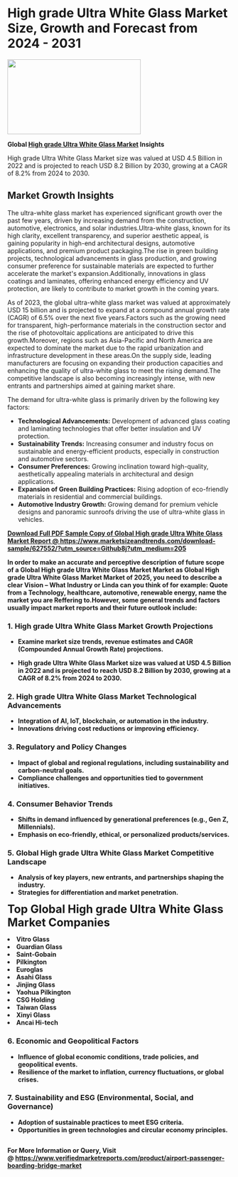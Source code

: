 <H1>High grade Ultra White Glass Market Size, Growth and Forecast from 2024 - 2031</H1><img class="aligncenter size-medium wp-image-584254" src="https://thirdeyenews.in/wp-content/uploads/2024/09/Global-Market-Research-300x168.jpeg" alt="" width="300" height="168" /><p><strong>Global&nbsp;<a href="https://www.marketsizeandtrends.com/download-sample/627552/?utm_source=Github8j?utm_medium=205">High grade Ultra White Glass Market</a> Insights</strong></p><p>High grade Ultra White Glass Market size was valued at USD 4.5 Billion in 2022 and is projected to reach USD 8.2 Billion by 2030, growing at a CAGR of 8.2% from 2024 to 2030.</p><p><h2>Market Growth Insights</h2> <p>The ultra-white glass market has experienced significant growth over the past few years, driven by increasing demand from the construction, automotive, electronics, and solar industries.Ultra-white glass, known for its high clarity, excellent transparency, and superior aesthetic appeal, is gaining popularity in high-end architectural designs, automotive applications, and premium product packaging.The rise in green building projects, technological advancements in glass production, and growing consumer preference for sustainable materials are expected to further accelerate the market's expansion.Additionally, innovations in glass coatings and laminates, offering enhanced energy efficiency and UV protection, are likely to contribute to market growth in the coming years.</p> <p><strong><a href="#"></a></strong></p> <p>As of 2023, the global ultra-white glass market was valued at approximately USD 15 billion and is projected to expand at a compound annual growth rate (CAGR) of 6.5% over the next five years.Factors such as the growing need for transparent, high-performance materials in the construction sector and the rise of photovoltaic applications are anticipated to drive this growth.Moreover, regions such as Asia-Pacific and North America are expected to dominate the market due to the rapid urbanization and infrastructure development in these areas.On the supply side, leading manufacturers are focusing on expanding their production capacities and enhancing the quality of ultra-white glass to meet the rising demand.The competitive landscape is also becoming increasingly intense, with new entrants and partnerships aimed at gaining market share.</p> <p>The demand for ultra-white glass is primarily driven by the following key factors: <ul> <li><strong>Technological Advancements:</strong> Development of advanced glass coating and laminating technologies that offer better insulation and UV protection.</li> <li><strong>Sustainability Trends:</strong> Increasing consumer and industry focus on sustainable and energy-efficient products, especially in construction and automotive sectors.</li> <li><strong>Consumer Preferences:</strong> Growing inclination toward high-quality, aesthetically appealing materials in architectural and design applications.</li> <li><strong>Expansion of Green Building Practices:</strong> Rising adoption of eco-friendly materials in residential and commercial buildings.</li> <li><strong>Automotive Industry Growth:</strong> Growing demand for premium vehicle designs and panoramic sunroofs driving the use of ultra-white glass in vehicles.</li> </ul> </p> <p><strong><a href="#"></p><p><span class=""><strong>Download Full PDF Sample Copy of Global High grade Ultra White Glass Market Report</strong> @ <a href="https://www.marketsizeandtrends.com/download-sample/627552/?utm_source=Github8j?utm_medium=205" target="_blank">https://www.marketsizeandtrends.com/download-sample/627552/?utm_source=Github8j?utm_medium=205</a></span></p><p>In order to make an accurate and perceptive description of future scope of a Global&nbsp;High grade Ultra White Glass Market Market as Global&nbsp;High grade Ultra White Glass Market Market of 2025, you need to describe a clear Vision &ndash; What Industry or Linda can you think of for example: Quote from a Technology, healthcare, automotive, renewable energy, name the market you are Reffering to.However, some general trends and factors usually impact market reports and their future outlook include:</p><h3>1.&nbsp;<strong>High grade Ultra White Glass Market Growth Projections</strong></h3><ul><li>Examine market size trends, revenue estimates and CAGR (Compounded Annual Growth Rate) projections.</li><li><p>High grade Ultra White Glass Market size was valued at USD 4.5 Billion in 2022 and is projected to reach USD 8.2 Billion by 2030, growing at a CAGR of 8.2% from 2024 to 2030.</p></li></ul><h3>2.&nbsp;<strong>High grade Ultra White Glass Market Technological Advancements</strong></h3><ul><li>Integration of AI, IoT, blockchain, or automation in the industry.</li><li>Innovations driving cost reductions or improving efficiency.</li></ul><h3>3.&nbsp;<strong>Regulatory and Policy Changes</strong></h3><ul><li>Impact of global and regional regulations, including sustainability and carbon-neutral goals.</li><li>Compliance challenges and opportunities tied to government initiatives.</li></ul><h3>4.&nbsp;<strong>Consumer Behavior Trends</strong></h3><ul><li>Shifts in demand influenced by generational preferences (e.g., Gen Z, Millennials).</li><li>Emphasis on eco-friendly, ethical, or personalized products/services.</li></ul><h3>5.&nbsp;<strong>Global High grade Ultra White Glass Market Competitive Landscape</strong></h3><ul><li>Analysis of key players, new entrants, and partnerships shaping the industry.</li><li>Strategies for differentiation and market penetration.</li></ul><p data-pm-slice="1 1 []"><span style="color: inherit; font-family: inherit; font-size: 25px;">Top Global High grade Ultra White Glass Market Companies</span></p><div class="" data-test-id=""><p><li>Vitro Glass</li><li> Guardian Glass</li><li> Saint-Gobain</li><li> Pilkington</li><li> Euroglas</li><li> Asahi Glass</li><li> Jinjing Glass</li><li> Yaohua Pilkington</li><li> CSG Holding</li><li> Taiwan Glass</li><li> Xinyi Glass</li><li> Ancai Hi-tech</li></p></div><h3>6.&nbsp;<strong>Economic and Geopolitical Factors</strong></h3><ul><li>Influence of global economic conditions, trade policies, and geopolitical events.</li><li>Resilience of the market to inflation, currency fluctuations, or global crises.</li></ul><h3>7.&nbsp;<strong>Sustainability and ESG (Environmental, Social, and Governance)</strong></h3><ul><li>Adoption of sustainable practices to meet ESG criteria.</li><li>Opportunities in green technologies and circular economy principles.</li></ul><h2><strong style="font-size: 14px;">For More Information or Query, Visit @&nbsp;</strong><a style="background-color: #ffffff; font-size: 14px;" href="https://www.marketsizeandtrends.com/report/high-grade-ultra-white-glass-market/" target="_blank">https://www.verifiedmarketreports.com/product/airport-passenger-boarding-bridge-market</a></h2>
